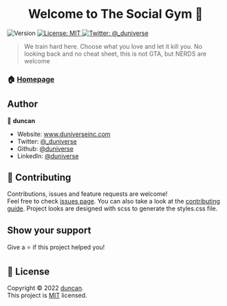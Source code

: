 <h1 align="center">Welcome to The Social Gym 👋</h1>
<p>
  <img alt="Version" src="https://img.shields.io/badge/version-0.0.1-blue.svg?cacheSeconds=2592000" />
  <a href="https://github.com/dunivers3/socialGym/blob/main/LICENSE" target="_blank">
    <img alt="License: MIT" src="https://img.shields.io/badge/License-MIT-yellow.svg" />
  </a>
  <a href="https://twitter.com/_duniverse" target="_blank">
    <img alt="Twitter: @_duniverse" src="https://img.shields.io/twitter/follow/_duniverse.svg?style=social" />
  </a>
</p>

> We train hard here. Choose what you love and let it kill you. No looking back and no cheat sheet, this is not GTA, but NERDS are welcome

### 🏠 [Homepage](https://wwww.nerdsocialgym.com)

## Author

👤 **duncan**

-   Website: www.duniverseinc.com
-   Twitter: [@\_duniverse](https://twitter.com/_duniverse)
-   Github: [@duniverse](https://github.com/duniverse)
-   LinkedIn: [@duniverse](https://linkedin.com/in/duniverse)

## 🤝 Contributing

Contributions, issues and feature requests are welcome!<br />Feel free to check [issues page](https://github.com/dunivers3/socialGym/issues). You can also take a look at the [contributing guide](https://github.com/dunivers3/socialGym/pulls).
Project looks are designed with scss to generate the styles.css file.

## Show your support

Give a ⭐️ if this project helped you!

## 📝 License

Copyright © 2022 [duncan](https://github.com/dunivers3).<br />
This project is [MIT](https://github.com/dunivers3/socialGym/blob/main/LICENSE) licensed.
